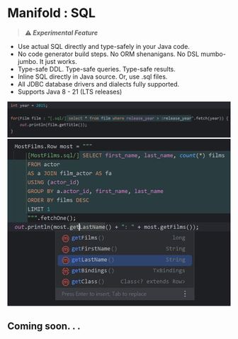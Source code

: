# Manifold : SQL

>**⚠ _Experimental Feature_**
                   
- Use actual SQL directly and type-safely in your Java code.<br>
- No code generator build steps. No ORM shenanigans. No DSL mumbo-jumbo. It just works.<br>
- Type-safe DDL. Type-safe queries. Type-safe results.<br>
- Inline SQL directly in Java source. Or, use .sql files.<br>
- All JDBC database drivers and dialects fully supported.<br>
- Supports Java 8 - 21 (LTS releases)

![img.png](../../docs/images/img_3.png)
![img.png](../../docs/images/img.png)

## Coming soon. . .


